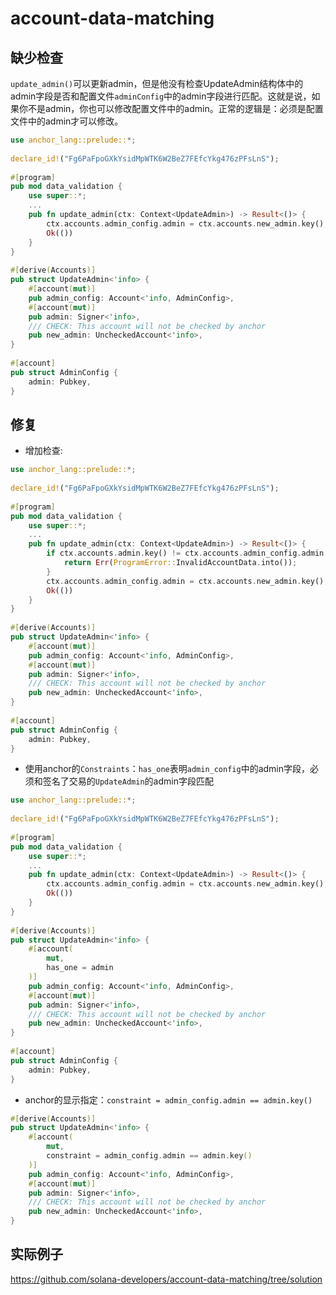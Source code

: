 # account-data-matching

## 缺少检查

`update_admin()`可以更新admin，但是他没有检查UpdateAdmin结构体中的admin字段是否和配置文件`adminConfig`中的admin字段进行匹配。这就是说，如果你不是admin，你也可以修改配置文件中的admin。正常的逻辑是：必须是配置文件中的admin才可以修改。

```rust
use anchor_lang::prelude::*;
 
declare_id!("Fg6PaFpoGXkYsidMpWTK6W2BeZ7FEfcYkg476zPFsLnS");
 
#[program]
pub mod data_validation {
    use super::*;
    ...
    pub fn update_admin(ctx: Context<UpdateAdmin>) -> Result<()> {
        ctx.accounts.admin_config.admin = ctx.accounts.new_admin.key();
        Ok(())
    }
}
 
#[derive(Accounts)]
pub struct UpdateAdmin<'info> {
    #[account(mut)]
    pub admin_config: Account<'info, AdminConfig>,
    #[account(mut)]
    pub admin: Signer<'info>,
    /// CHECK: This account will not be checked by anchor
    pub new_admin: UncheckedAccount<'info>,
}
 
#[account]
pub struct AdminConfig {
    admin: Pubkey,
}
```

## 修复

- 增加检查:

```rust
use anchor_lang::prelude::*;
 
declare_id!("Fg6PaFpoGXkYsidMpWTK6W2BeZ7FEfcYkg476zPFsLnS");
 
#[program]
pub mod data_validation {
    use super::*;
    ...
    pub fn update_admin(ctx: Context<UpdateAdmin>) -> Result<()> {
        if ctx.accounts.admin.key() != ctx.accounts.admin_config.admin { // 增加检查
            return Err(ProgramError::InvalidAccountData.into());
        }
        ctx.accounts.admin_config.admin = ctx.accounts.new_admin.key();
        Ok(())
    }
}
 
#[derive(Accounts)]
pub struct UpdateAdmin<'info> {
    #[account(mut)]
    pub admin_config: Account<'info, AdminConfig>,
    #[account(mut)]
    pub admin: Signer<'info>,
    /// CHECK: This account will not be checked by anchor
    pub new_admin: UncheckedAccount<'info>,
}
 
#[account]
pub struct AdminConfig {
    admin: Pubkey,
}
```

- 使用anchor的`Constraints`：`has_one`表明`admin_config`中的admin字段，必须和签名了交易的`UpdateAdmin`的admin字段匹配

```rust
use anchor_lang::prelude::*;
 
declare_id!("Fg6PaFpoGXkYsidMpWTK6W2BeZ7FEfcYkg476zPFsLnS");
 
#[program]
pub mod data_validation {
    use super::*;
    ...
    pub fn update_admin(ctx: Context<UpdateAdmin>) -> Result<()> {
        ctx.accounts.admin_config.admin = ctx.accounts.new_admin.key();
        Ok(())
    }
}
 
#[derive(Accounts)]
pub struct UpdateAdmin<'info> {
    #[account(
        mut,
        has_one = admin
    )]
    pub admin_config: Account<'info, AdminConfig>,
    #[account(mut)]
    pub admin: Signer<'info>,
    /// CHECK: This account will not be checked by anchor
    pub new_admin: UncheckedAccount<'info>,
}
 
#[account]
pub struct AdminConfig {
    admin: Pubkey,
}
```

- anchor的显示指定：`constraint = admin_config.admin == admin.key()`

```rust
#[derive(Accounts)]
pub struct UpdateAdmin<'info> {
    #[account(
        mut,
        constraint = admin_config.admin == admin.key()
    )]
    pub admin_config: Account<'info, AdminConfig>,
    #[account(mut)]
    pub admin: Signer<'info>,
    /// CHECK: This account will not be checked by anchor
    pub new_admin: UncheckedAccount<'info>,
}
```

## 实际例子

https://github.com/solana-developers/account-data-matching/tree/solution























